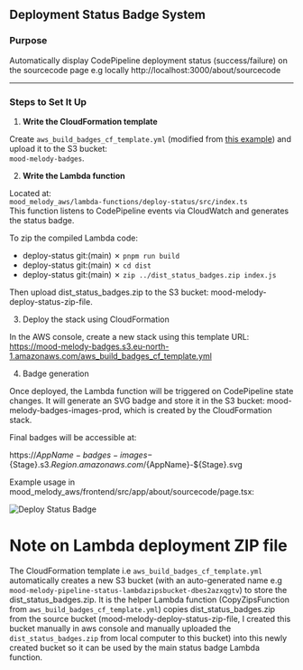 ## Deployment Status Badge System

### Purpose

Automatically display CodePipeline deployment status (success/failure) on the sourcecode page e.g locally http://localhost:3000/about/sourcecode

---

### Steps to Set It Up

1. **Write the CloudFormation template**

Create `aws_build_badges_cf_template.yml` (modified from [this example](https://aws-build-badges-deployment-bucket.s3-eu-west-1.amazonaws.com/aws_build_badges_cf_template.yml)) and upload it to the S3 bucket:  
 `mood-melody-badges`.

2. **Write the Lambda function**

Located at:  
 `mood_melody_aws/lambda-functions/deploy-status/src/index.ts`  
 This function listens to CodePipeline events via CloudWatch and generates the status badge.

To zip the compiled Lambda code:

- deploy-status git:(main) ✗ `pnpm run build`
- deploy-status git:(main) ✗ `cd dist`
- deploy-status git:(main) ✗ `zip ../dist_status_badges.zip index.js`

Then upload dist_status_badges.zip to the S3 bucket:
mood-melody-deploy-status-zip-file.

3. Deploy the stack using CloudFormation

In the AWS console, create a new stack using this template URL:
https://mood-melody-badges.s3.eu-north-1.amazonaws.com/aws_build_badges_cf_template.yml

4. Badge generation

Once deployed, the Lambda function will be triggered on CodePipeline state changes.
It will generate an SVG badge and store it in the S3 bucket:
mood-melody-badges-images-prod, which is created by the CloudFormation stack.

Final badges will be accessible at:

https://${AppName}-badges-images-${Stage}.s3.${Region}.amazonaws.com/${AppName}-${Stage}.svg

Example usage in mood_melody_aws/frontend/src/app/about/sourcecode/page.tsx:

<img
  src="https://mood-melody-badges-images-prod.s3.eu-north-1.amazonaws.com/mood-melody-prod.svg"
  alt="Deploy Status Badge"
/>

# Note on Lambda deployment ZIP file

The CloudFormation template i.e `aws_build_badges_cf_template.yml` automatically creates a new S3 bucket (with an auto-generated name e.g `mood-melody-pipeline-status-lambdazipsbucket-dbes2azxqgtv`) to store the dist_status_badges.zip.
It is the helper Lambda function (CopyZipsFunction from `aws_build_badges_cf_template.yml`) copies dist_status_badges.zip from the source bucket (mood-melody-deploy-status-zip-file, I created this bucket manually in aws console and manually uploaded the `dist_status_badges.zip` from local computer to this bucket) into this newly created bucket so it can be used by the main status badge Lambda function.
